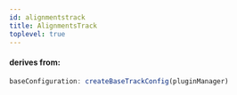 ```yaml
---
id: alignmentstrack
title: AlignmentsTrack
toplevel: true
---
```


#### derives from:

```js
baseConfiguration: createBaseTrackConfig(pluginManager)
```
